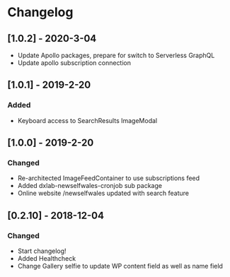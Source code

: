 # Changelog

## [1.0.2] - 2020-3-04

- Update Apollo packages, prepare for switch to Serverless GraphQL
- Update apollo subscription connection

## [1.0.1] - 2019-2-20

### Added

- Keyboard access to SearchResults ImageModal

## [1.0.0] - 2019-2-20

### Changed

- Re-architected ImageFeedContainer to use subscriptions feed
- Added dxlab-newselfwales-cronjob sub package
- Online website /newselfwales updated with search feature

## [0.2.10] - 2018-12-04

### Changed

- Start changelog!
- Added Healthcheck
- Change Gallery selfie to update WP content field as well as name field
